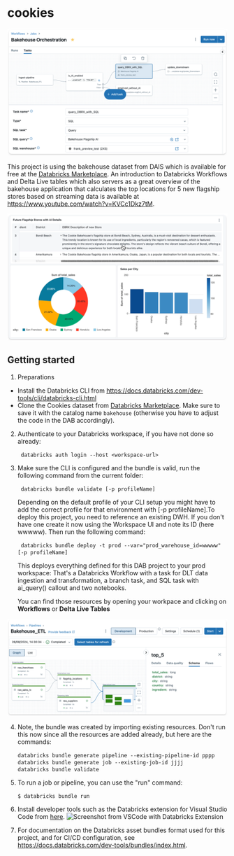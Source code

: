 # cookies

![cookies](misc/bakehouse_jobs.png)



This project is using the bakehouse dataset from DAIS which is available for free at the [Databricks Marketplace](https://marketplace.databricks.com/details/f8498740-31ea-49f8-9206-1bbf533f3993/Databricks_Cookies-Dataset-DAIS-2024-). An introduction to Databricks Workflows and Delta Live tables which also servers as a great overview of the bakehouse application that calculates the top locations for 5 new flagship stores based on streaming data is available at https://www.youtube.com/watch?v=KVCc1Dkz7tM. 


![cookies](misc/bakehouse_data_eng.png)

## Getting started

1. Preparations 

* Install the Databricks CLI from https://docs.databricks.com/dev-tools/cli/databricks-cli.html
* Clone the Cookies dataset from [Databricks Marketplace](https://marketplace.databricks.com/details/). Make sure to save it with the catalog name ``bakehouse`` (otherwise you have to adjust the code in the DAB accordingly).

2. Authenticate to your Databricks workspace, if you have not done so already:
   
   ```
    databricks auth login --host <workspace-url>
   ```

3. Make sure the CLI is configured and the bundle is valid, run the following command from the current folder:         
   ```
    databricks bundle validate [-p profileName]
   ```
   Depending on the default profile of your CLI setup you might have to add the correct profile for that environment with [-p profileName].To deploy this project, you need to reference an existing DWH. If you don't have one create it now using the Workspace UI and note its ID (here wwwww). Then run the following command:

   ```
    databricks bundle deploy -t prod --var="prod_warehouse_id=wwwww" [-p profileName]
   ```

   This deploys everything defined for this DAB project to your prod workspace: That's a Databricks Workflow with a task for DLT data ingestion and transformation, a branch task, and SQL task with ai_query() callout and two notebooks. 

   You can find those resources by opening your workpace and clicking on **Workflows** or **Delta Live Tables**


![cookies](misc/bakehouse_etl.png)

4. Note, the bundle was created by importing existing resources. Don't run this now since all the resources are added already, but here are the commands: 
   ```
   databricks bundle generate pipeline --existing-pipeline-id pppp
   databricks bundle generate job --existing-job-id jjjj 
   databricks bundle validate 

5. To run a job or pipeline, you can use the "run" command:
   ```
   $ databricks bundle run
   ```

6. Install developer tools such as the Databricks extension for Visual Studio Code from [here](https://docs.databricks.com/dev-tools/vscode-ext.html). 
   ![Screenshot from VSCode with Databricks Extension](misc/vscode_ext.png)

7. For documentation on the Databricks asset bundles format used
   for this project, and for CI/CD configuration, see
   https://docs.databricks.com/dev-tools/bundles/index.html.



